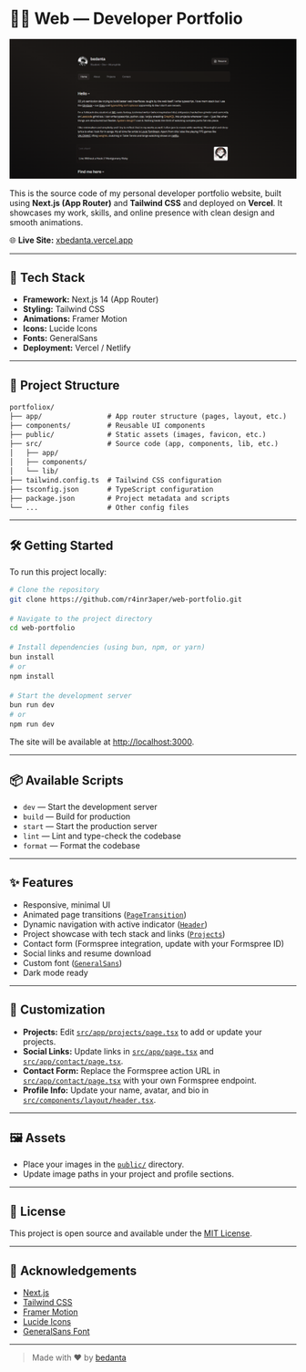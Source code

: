 # 🧑‍💻 Web — Developer Portfolio

![Website Preview](./ui.png)


This is the source code of my personal developer portfolio website, built using **Next.js (App Router)** and **Tailwind CSS** and deployed on **Vercel**. It showcases my work, skills, and online presence with clean design and smooth animations.

🌐 **Live Site:** [xbedanta.vercel.app](https://xbedanta.vercel.app)

---

## 🚀 Tech Stack

- **Framework:** Next.js 14 (App Router)
- **Styling:** Tailwind CSS
- **Animations:** Framer Motion
- **Icons:** Lucide Icons
- **Fonts:** GeneralSans
- **Deployment:** Vercel / Netlify

---

## 📁 Project Structure

```text
portfoliox/
├── app/                # App router structure (pages, layout, etc.)
├── components/         # Reusable UI components
├── public/             # Static assets (images, favicon, etc.)
├── src/                # Source code (app, components, lib, etc.)
│   ├── app/
│   ├── components/
│   └── lib/
├── tailwind.config.ts  # Tailwind CSS configuration
├── tsconfig.json       # TypeScript configuration
├── package.json        # Project metadata and scripts
└── ...                 # Other config files
```

---

## 🛠 Getting Started

To run this project locally:

```bash
# Clone the repository
git clone https://github.com/r4inr3aper/web-portfolio.git

# Navigate to the project directory
cd web-portfolio

# Install dependencies (using bun, npm, or yarn)
bun install
# or
npm install

# Start the development server
bun run dev
# or
npm run dev
```

The site will be available at [http://localhost:3000](http://localhost:3000).

---

## 📦 Available Scripts

- `dev` — Start the development server
- `build` — Build for production
- `start` — Start the production server
- `lint` — Lint and type-check the codebase
- `format` — Format the codebase

---

## ✨ Features

- Responsive, minimal UI
- Animated page transitions ([`PageTransition`](src/components/animation/page-transition.tsx))
- Dynamic navigation with active indicator ([`Header`](src/components/layout/header.tsx))
- Project showcase with tech stack and links ([`Projects`](src/app/projects/page.tsx))
- Contact form (Formspree integration, update with your Formspree ID)
- Social links and resume download
- Custom font ([`GeneralSans`](src/app/globals.css))
- Dark mode ready

---

## 📄 Customization

- **Projects:** Edit [`src/app/projects/page.tsx`](src/app/projects/page.tsx) to add or update your projects.
- **Social Links:** Update links in [`src/app/page.tsx`](src/app/page.tsx) and [`src/app/contact/page.tsx`](src/app/contact/page.tsx).
- **Contact Form:** Replace the Formspree action URL in [`src/app/contact/page.tsx`](src/app/contact/page.tsx) with your own Formspree endpoint.
- **Profile Info:** Update your name, avatar, and bio in [`src/components/layout/header.tsx`](src/components/layout/header.tsx).

---

## 🖼️ Assets

- Place your images in the [`public/`](public/) directory.
- Update image paths in your project and profile sections.

---

## 📝 License

This project is open source and available under the [MIT License](LICENSE).

---

## 🙏 Acknowledgements

- [Next.js](https://nextjs.org/)
- [Tailwind CSS](https://tailwindcss.com/)
- [Framer Motion](https://www.framer.com/motion/)
- [Lucide Icons](https://lucide.dev/)
- [GeneralSans Font](https://github.com/zcreativelabs/GeneralSans)

---

> Made with ❤️ by [bedanta](https://github.com/r4inr3aper)
